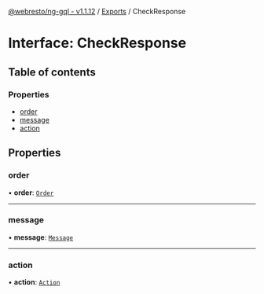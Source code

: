 [@webresto/ng-gql - v1.1.12](../README.md) / [Exports](../modules.md) / CheckResponse

# Interface: CheckResponse

## Table of contents

### Properties

- [order](CheckResponse.md#order)
- [message](CheckResponse.md#message)
- [action](CheckResponse.md#action)

## Properties

### order

• **order**: [`Order`](Order.md)

___

### message

• **message**: [`Message`](Message.md)

___

### action

• **action**: [`Action`](Action.md)
